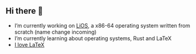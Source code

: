 ## Hi there 👋
- I’m currently working on [LiOS](https://github.com/glolichen/lios), a x86-64 operating system written from scratch (name change incoming)
- I’m currently learning about operating systems, Rust and LaTeX
- [I love LaTeX](https://github.com/glolichen/peddie-math)
